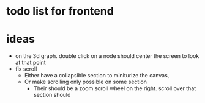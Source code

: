 # todo list for frontend

# ideas

- on the 3d graph. double click on a node should center the screen to look at that point
- fix scroll
  - Either have a collapsible section to miniturize the canvas,
  - Or make scrolling only possible on some section
    - Their should be a zoom scroll wheel on the right. scroll over that section should
